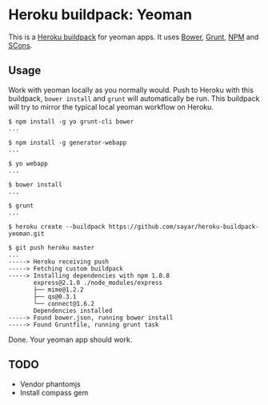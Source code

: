 Heroku buildpack: Yeoman
=========================

This is a [Heroku buildpack](http://devcenter.heroku.com/articles/buildpacks) for yeoman apps.
It uses [Bower](https://github.com/bower/bower), [Grunt](gruntjs.com), [NPM](http://npmjs.org/) and [SCons](http://www.scons.org/).

Usage
-----

Work with yeoman locally as you normally would. Push to Heroku with this buildpack, `bower install` and `grunt` will automatically be run. This buildpack will try to mirror the typical local yeoman workflow on Heroku.

    $ npm install -g yo grunt-cli bower
    ...

    $ npm install -g generator-webapp
    ...

    $ yo webapp
    ...

    $ bower install
    ...

    $ grunt
    ...

    $ heroku create --buildpack https://github.com/sayar/heroku-buildpack-yeoman.git

    $ git push heroku master
    ...
    -----> Heroku receiving push
    -----> Fetching custom buildpack
    -----> Installing dependencies with npm 1.0.8
           express@2.1.0 ./node_modules/express
           ├── mime@1.2.2
           ├── qs@0.3.1
           └── connect@1.6.2
           Dependencies installed
    -----> Found bower.json, running bower install
    -----> Found Gruntfile, running grunt task

Done. Your yeoman app should work.

TODO
----
* Vendor phantomjs
* Install compass gem
